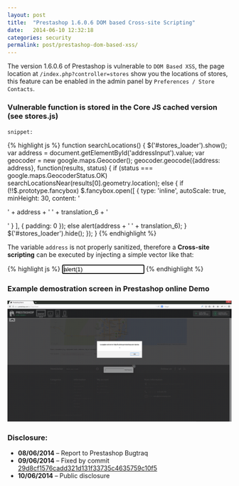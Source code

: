 ```yaml
---
layout: post
title:  "Prestashop 1.6.0.6 DOM based Cross-site Scripting"
date:   2014-06-10 12:32:18
categories: security
permalink: post/prestashop-dom-based-xss/
---
```


The version 1.6.0.6 of Prestashop is vulnerable to `DOM Based XSS`, the page location at
`/index.php?controller=stores` show you the locations of stores, this feature can be enabled in the admin panel by `Preferences / Store Contacts`.

### Vulnerable function is stored in the Core JS cached version (see stores.js)

`snippet:`

{% highlight js %}
function searchLocations()
{
  $('#stores_loader').show();
  var address = document.getElementById('addressInput').value;
  var geocoder = new google.maps.Geocoder();
  geocoder.geocode({address: address}, function(results, status) {
    if (status === google.maps.GeocoderStatus.OK)
      searchLocationsNear(results[0].geometry.location);
    else
    {
      if (!!$.prototype.fancybox)
        $.fancybox.open([
        {
          type: 'inline',
          autoScale: true,
          minHeight: 30,
          content: '<p class="fancybox-error">' + address + ' ' + translation_6 + '</p>'
        }
        ], {
          padding: 0
        });
      else
        alert(address + ' ' + translation_6);
    }
    $('#stores_loader').hide();
  });
}
{% endhighlight %}

The variable `address` is not properly sanitized, therefore a **Cross-site scripting** can be executed by injecting a simple vector like that:

{% highlight js %}
<input value=alert(1) autofocus>
{% endhighlight %}

### Example demostration screen in Prestashop online Demo

<a href="/images/security/responsible-disclosure/prestashop-xss.png">![Prestashop Demo XSS](/images/security/responsible-disclosure/prestashop-xss.png)</a>

### Disclosure:

* **08/06/2014** – Report to Prestashop Bugtraq
* **09/06/2014** – Fixed by commit [29d8cf1576cadd321d131f33735c4635759c10f5][commit-id]
* **10/06/2014** – Public disclosure

[commit-id]: https://github.com/PrestaShop/PrestaShop/commit/29d8cf1576cadd321d131f33735c4635759c10f5 "GitHub Commit-ID"